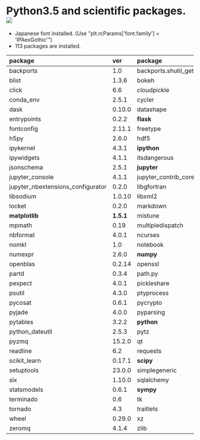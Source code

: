 Python3.5 and scientific packages. [![](https://badge.imagelayers.io/tsutomu7/scientific-python:latest.svg)](https://imagelayers.io/?images=tsutomu7/scientific-python:latest)
======

- Japanese font installed. (Use "plt.rcParams['font.family'] = 'IPAexGothic'")
- 113 packages are installed.

package|ver|package|ver|package|ver
:--|:--|:--|:--|:--|:--
backports|1.0|backports.shutil_get_terminal_size|1.0.0|blaze|0.10.1
blist|1.3.6|bokeh|0.12.0|chest|0.2.3
click|6.6|cloudpickle|0.2.1|**conda**|**4.1.6**
conda_env|2.5.1|cycler|0.10.0|cytoolz|0.8.0
dask|0.10.0|datashape|0.5.2|decorator|4.0.10
entrypoints|0.2.2|**flask**|**0.11.1**|flask_cors|2.1.2
fontconfig|2.11.1|freetype|2.5.5|get_terminal_size|1.0.0
h5py|2.6.0|hdf5|1.8.16|heapdict|1.0.0
ipykernel|4.3.1|**ipython**|**4.2.0**|ipython_genutils|0.1.0
ipywidgets|4.1.1|itsdangerous|0.24|jinja2|2.8
jsonschema|2.5.1|**jupyter**|**1.0.0**|jupyter_client|4.3.0
jupyter_console|4.1.1|jupyter_contrib_core|0.2.0|jupyter_core|4.1.0
jupyter_nbextensions_configurator|0.2.0|libgfortran|3.0.0|libpng|1.6.22
libsodium|1.0.10|libxml2|2.9.2|llvmlite|0.11.0
locket|0.2.0|markdown|2.6.6|markupsafe|0.23
**matplotlib**|**1.5.1**|mistune|0.7.2|more_itertools|2.2
mpmath|0.19|multipledispatch|0.4.8|nbconvert|4.2.0
nbformat|4.0.1|ncurses|5.9|**networkx**|**1.11**
nomkl|1.0|notebook|4.2.1|numba|0.26.0
numexpr|2.6.0|**numpy**|**1.11.1**|odo|0.5.0
openblas|0.2.14|openssl|1.0.2h|**pandas**|**0.18.1**
partd|0.3.4|path.py|8.2.1|patsy|0.4.1
pexpect|4.0.1|pickleshare|0.7.2|**pip**|**8.1.2**
psutil|4.3.0|ptyprocess|0.5.1|**pulp**|**1.6.1**
pycosat|0.6.1|pycrypto|2.6.1|pygments|2.1.3
pyjade|4.0.0|pyparsing|2.1.4|pyqt|4.11.4
pytables|3.2.2|**python**|**3.5.2**|python_contrib_nbextensions|alpha
python_dateutil|2.5.3|pytz|2016.4|pyyaml|3.11
pyzmq|15.2.0|qt|4.8.7|qtconsole|4.2.1
readline|6.2|requests|2.10.0|ruamel_yaml|0.11.7
scikit_learn|0.17.1|**scipy**|**0.17.1**|seaborn|0.7.0
setuptools|23.0.0|simplegeneric|0.8.1|sip|4.16.9
six|1.10.0|sqlalchemy|1.0.13|sqlite|3.13.0
statsmodels|0.6.1|**sympy**|**1.0**|tables|3.2.2
terminado|0.6|tk|8.5.18|toolz|0.8.0
tornado|4.3|traitlets|4.2.1|werkzeug|0.11.10
wheel|0.29.0|xz|5.2.2|yaml|0.1.6
zeromq|4.1.4|zlib|1.2.8|
